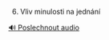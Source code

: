
6. Vliv minulosti na jednání

[🔊 Poslechnout audio](/data/7-paragraphs/audio/chapter_93/para_001-6-Vliv-minulosti-na-jednn.mp3)
